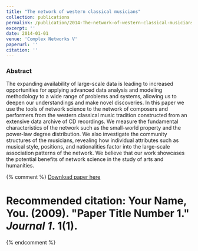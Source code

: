 ```yaml
---
title: "The network of western classical musicians"
collection: publications
permalink: /publication/2014-The-network-of-western-classical-musicians
excerpt: ''
date: 2014-01-01
venue: 'Complex Networks V'
paperurl: ''
citation: ''
---
```

### Abstract
The expanding availability of large-scale data is leading to increased opportunities for applying advanced data analysis and modeling methodology to a wide range of problems and systems, allowing us to deepen our understandings and make novel discoveries. In this paper we use the tools of network science to the network of composers and performers from the western classical music tradition constructed from an extensive data archive of CD recordings. We measure the fundamental characteristics of the network such as the small-world property and the power-law degree distribution. We also investigate the community structures of the musicians, revealing how individual attributes such as musical style, positions, and nationalities factor into the large-scale association patterns of the network. We believe that our work showcases the potential benefits of network science in the study of arts and humanities.

{% comment %}
[Download paper here](http://academicpages.github.io/files/paper1.pdf)

# Recommended citation: Your Name, You. (2009). "Paper Title Number 1." <i>Journal 1</i>. 1(1). 
{% endcomment %}